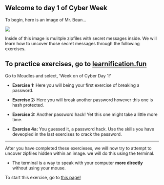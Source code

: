 ## Welcome to day 1 of Cyber Week


To begin, here is an image of Mr. Bean...

[<img src="https://www.megabeets.net/uploads/1_image.jpg">](https://www.megabeets.net/uploads/1_image.jpg)

Inside of this image is mulitple zipfiles with secret messages inside. We will learn how to uncover those secret messages through the following exercises.


## To practice exercises, go to [learnification.fun](https://learnification.fun/) 
Go to Moudles and select, 'Week on of Cyber Day 1!'

* **Exercise 1:** Here you will being your first exercise of breaking a password.

* **Exercise 2:** Here you will break another password however this one is hash protected.

* **Exercise 3:** Another password hack! Yet this one might take a little more time. 

* **Exercise 4a:** You guessed it, a password hack. Use the skills you have deveopled in the last exercises to crack the password.

-----

After you have completed these exercieses, we will now try to attempt to uncover zipfiles hidden within an image. we will do this using the terminal. 
* The terminal is a way to speak with your computer **more directly** without using your mouse.

To start this exercise, go to [this page!](https://udel.codes/cyber1/steps-to-bruteforce) 


